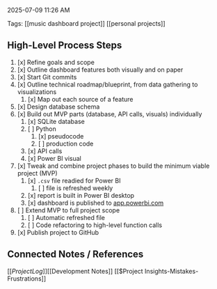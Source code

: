 2025-07-09 11:26 AM

Tags: [[music dashboard project]] [[personal projects]] 

## High-Level Process Steps

1. [x] Refine goals and scope
2. [x] Outline dashboard features both visually and on paper
3. [x] Start Git commits
4. [x] Outline technical roadmap/blueprint, from data gathering to visualizations
	1. [x] Map out each source of a feature
5. [x] Design database schema
6. [x] Build out MVP parts (database, API calls, visuals) individually
	1. [x] SQLite database
	2. [ ] Python
		1. [x] pseudocode
		2. [ ] production code
	3. [x] API calls
	4. [x] Power BI visual
7. [x] Tweak and combine project phases to build the minimum viable project (MVP)
	1. [x] `.csv` file readied for Power BI
		1. [ ] file is refreshed weekly
	2. [x] report is built in Power BI desktop
	3. [x] dashboard is published to [app.powerbi.com]()
8. [ ] Extend MVP to full project scope
	1. [ ] Automatic refreshed file
	2. [ ] Code refactoring to high-level function calls
9. [x] Publish project to GitHub





## Connected Notes / References
[[$Project Log]]
[[$Development Notes]]
[[$Project Insights-Mistakes-Frustrations]]
